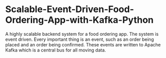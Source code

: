 # Scalable-Event-Driven-Food-Ordering-App-with-Kafka-Python
A highly scalable backend system for a food ordering app. The system is event driven. Every important thing is an event, such as an order being placed and an order being confirmed.   These events are written to Apache Kafka which is a central bus for all moving data. 
